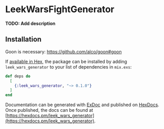 # LeekWarsFightGenerator

**TODO: Add description**

## Installation

Goon is necessary: https://github.com/alco/goon#goon

If [available in Hex](https://hex.pm/docs/publish), the package can be installed
by adding `leek_wars_generator` to your list of dependencies in `mix.exs`:

```elixir
def deps do
  [
    {:leek_wars_generator, "~> 0.1.0"}
  ]
end
```

Documentation can be generated with [ExDoc](https://github.com/elixir-lang/ex_doc)
and published on [HexDocs](https://hexdocs.pm). Once published, the docs can
be found at [https://hexdocs.pm/leek_wars_generator](https://hexdocs.pm/leek_wars_generator).

